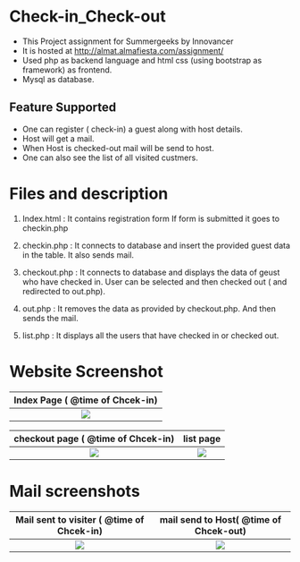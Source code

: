 # Check-in_Check-out
* This Project assignment for Summergeeks by Innovancer 
* It is hosted at http://almat.almafiesta.com/assignment/
* Used php as backend language and html css (using bootstrap as framework) as frontend.
* Mysql as database.



## Feature Supported
* One can register ( check-in) a guest along with host details.
* Host will get a mail.
* When Host is checked-out mail will be send to host.
* One can also see the list of all visited custmers.


# Files and description
1. Index.html : It contains registration form 
                If form is submitted it goes to checkin.php
              
2. checkin.php : It connects to database and insert the provided guest data in the table.
                 It also sends mail.
                 
                 
3. checkout.php : It connects to database and displays the data of geust who have checked in.
                 User can be selected and then checked out ( and redirected to out.php).
                 
         
4. out.php : It removes the data as provided by checkout.php.
              And then sends the mail.
5. list.php : It displays all the users that have checked in or checked out.
                 




# Website  Screenshot
Index Page  ( @time of Chcek-in)          |
:----------------------------------------------------:|
![](https://i.imgur.com/0RsZOn5.png)  |

checkout page  ( @time of Chcek-in)            | list page  
:----------------------------------------------------:|:-----------------------------------:
![](https://i.imgur.com/1DkHEEj.png)           | ![](https://i.imgur.com/i1TYom0.png) 








# Mail screenshots
Mail sent to visiter  ( @time of Chcek-in)            |  mail send to Host( @time of Chcek-out)
:----------------------------------------------------:|:-----------------------------------:
![](https://i.imgur.com/1DkHEEj.png)         | ![](https://i.imgur.com/i1TYom0.png) 



